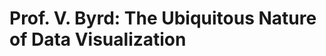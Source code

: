 Prof. V. Byrd: The Ubiquitous Nature of Data Visualization
==========================================================



